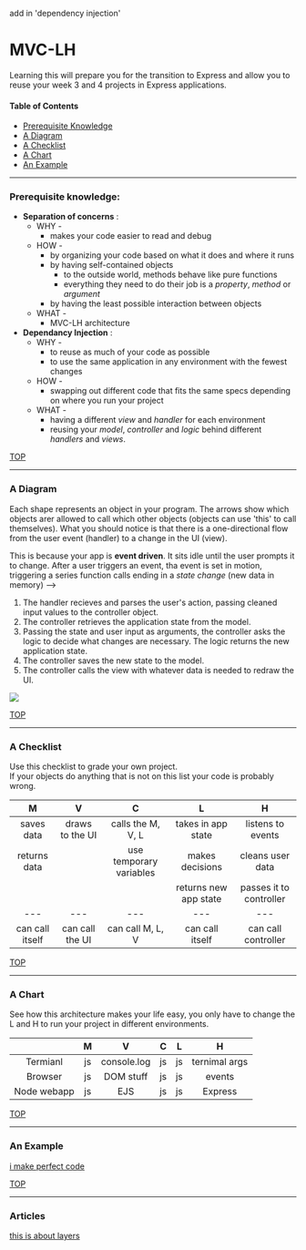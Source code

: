 add in 'dependency injection'

# MVC-LH
Learning this will prepare you for the transition to Express and allow you to reuse your week 3 and 4 projects in Express applications.

#### Table of Contents 
* [Prerequisite Knowledge](#prerequiste-knowledge)  
* [A Diagram](#a-diagram)  
* [A Checklist](#a-checklist)  
* [A Chart](#a-chart) 
* [An Example](#an-example)  
____________
### Prerequisite knowledge:
* __Separation of concerns__ : 
  * WHY -  
    * makes your code easier to read and debug
  * HOW - 
    * by organizing your code based on what it does and where it runs
    * by having self-contained objects 
      * to the outside world,  methods behave like pure functions
      * everything they need to do their job is a _property_, _method_ or _argument_ 
    * by having the least possible interaction between objects
  * WHAT - 
    * MVC-LH architecture
* __Dependancy Injection__ :
  * WHY - 
    * to reuse as much of your code as possible
    * to use the same application in any environment with the fewest changes
  * HOW - 
    * swapping out different code that fits the same specs depending on where you run your project
  * WHAT -
    * having a different _view_ and _handler_ for each environment
    * reusing your _model_, _controller_ and _logic_ behind different _handlers_ and _views_.

 [TOP](#table-of-contents)
___
### A Diagram

Each shape represents an object in your program.  The arrows show which objects arer allowed to call which other objects (objects can use 'this' to call themselves). What you should notice is that there is a one-directional flow from the user event (handler) to a change in the UI (view).

This is because your app is __event driven__.  It sits idle until the user prompts it to change.  After a user triggers an event, tha event is set in motion, triggering a series function calls ending in a _state change_ (new data in memory) --> 
1. The handler recieves and parses the user's action, passing cleaned input values to the controller object.
2. The controller retrieves the application state from the model. 
3. Passing the state and user input as arguments, the controller asks the logic to decide what changes are necessary.  The logic returns the new application state.
4. The controller saves the new state to the model.
5. The controller calls the view with whatever data is needed to redraw the UI.



![](https://github.com/jankeLearning/diagrams/blob/master/code-flow/mvc-lh.png)

[TOP](#table-of-contents) 
___
### A Checklist

Use this checklist to grade your own project.  
If your objects do anything that is not on this list your code is probably wrong.

| __M__  	|   __V__	| __C__  	| __L__  	|  __H__   	|
|:---:	|:---:	|:---:	|:---:	|:---:	|
|   saves data 	|   draws to the UI	|   calls the M, V, L	|   takes in app state	| listens to events   	|
|   returns data	|   	|   use temporary variables	|   makes decisions	|   cleans user data	|
|   	|   	|  	|   returns new app state 	|   passes it to controller	|
| --- | --- | --- | --- | --- |
| can call itself | can call the UI | can call M, L, V | can call itself | can call controller| 

[TOP](#table-of-contents)
___
### A Chart 

See how this architecture makes your life easy, you only have to change the L and H to run your project in different environments.

|   |   __M__	|  __V__   	| __C__  	|   __L__	|  __H__ 	|   
|:---:  |:---:	|:---:	|:---:	|:---:	|:---:	|
|   Termianl   |    js 	|   console.log	|   js	|   js	|   ternimal args	|
|   Browser    |  js 	|   DOM stuff	|   js	|   js	|   events	|
|   Node webapp    |   js	|   EJS	|   js	|   js	|   Express	|

[TOP](#table-of-contents)
___
### An Example

[i make perfect code](https://github.com/jankeLearning/content-code/tree/master/Week%2003/mvc-lh-calc)

[TOP](#table-of-contents)  
___  
### Articles  
  
[this is about layers](http://www.edave.net/2011/03/22/a-layered-node-js-architecture-using-express/)    







